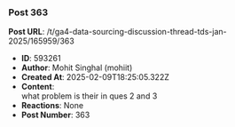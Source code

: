 ### Post 363
**Post URL**: /t/ga4-data-sourcing-discussion-thread-tds-jan-2025/165959/363
- **ID**: 593261
- **Author**: Mohit Singhal (mohiit)
- **Created At**: 2025-02-09T18:25:05.322Z
- **Content**:  
  what problem is their in ques 2 and 3
- **Reactions**: None
- **Post Number**: 363

